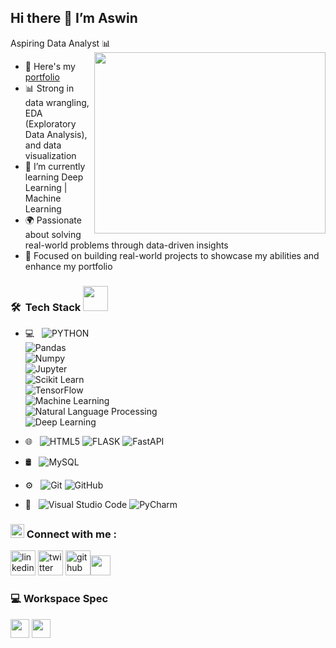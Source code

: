 ## Hi there 👋 I’m Aswin

Aspiring Data Analyst 📊  
<img align="right" width="370" height="290" src="https://cdn.dribbble.com/users/1292677/screenshots/6139167/avento.gif">  
- 🔭 Here's my [portfolio](https://ashvinz.github.io/PortFolio_New/)  
- 📊 Strong in data wrangling, EDA (Exploratory Data Analysis), and data visualization                                               
- 🌱 I’m currently learning Deep Learning | Machine Learning  
- 🌍 Passionate about solving real-world problems through data-driven insights  
- 🎯 Focused on building real-world projects to showcase my abilities and enhance my portfolio  

<h3> 🛠 &nbsp;Tech Stack <img src="https://media.giphy.com/media/j2pOGeGYKe2xCCKwfi/giphy.gif" width="40"></h3>  

- 💻 &nbsp;
  ![PYTHON](https://img.shields.io/badge/-Python-333333?style=flat&logo=python)  
  ![Pandas](https://img.shields.io/badge/Pandas-150458?style=flat-square&logo=pandas&logoColor=white)  
  ![Numpy](https://img.shields.io/badge/Numpy-013243?style=flat-square&logo=numpy&logoColor=white)  
  ![Jupyter](https://img.shields.io/badge/Jupyter-F37626?style=flat-square&logo=jupyter&logoColor=white)  
  ![Scikit Learn](https://img.shields.io/badge/-Scikit%20Learn-333333?style=flat&logo=scikit-learn)  
  ![TensorFlow](https://img.shields.io/badge/-TensorFlow-333333?style=flat&logo=tensorflow)  
  ![Machine Learning](https://img.shields.io/badge/-ML-333333?style=flat&logo=ML)  
  ![Natural Language Processing](https://img.shields.io/badge/-NLP-333333?style=flat&logo=nlp)  
  ![Deep Learning](https://img.shields.io/badge/-Deep%20Learning-333333?style=flat&logo=deep-learning)  


- 🌐 &nbsp;
  ![HTML5](https://img.shields.io/badge/-HTML5-333333?style=flat&logo=HTML5)
  ![FLASK](https://img.shields.io/badge/-Flask-333333?style=flat&logo=flask)
  ![FastAPI](https://img.shields.io/badge/-FastAPI-333333?style=flat&logo=fastapi)

- 🛢 &nbsp;
  ![MySQL](https://img.shields.io/badge/-MySQL-333333?style=flat&logo=mysql)

- ⚙️ &nbsp;
  ![Git](https://img.shields.io/badge/-Git-333333?style=flat&logo=git)
  ![GitHub](https://img.shields.io/badge/-GitHub-333333?style=flat&logo=github)

- 🔧 &nbsp;
  ![Visual Studio Code](https://img.shields.io/badge/-Visual%20Studio%20Code-333333?style=flat&logo=visual-studio-code&logoColor=007ACC)
  ![PyCharm](https://img.shields.io/badge/-Pycharm-333333?style=flat&logo=pycharm)

<h3 align="left"><img src="https://media.giphy.com/media/5WJ6SOKeNKrSzblU4R/giphy.gif" width=22 height=22>  Connect with me : </h3>  

[<img src='https://cdn3.iconfinder.com/data/icons/capsocial-round/500/linkedin-64.png' alt='linkedin' height='40'>](http://www.linkedin.com/in/aswinkumar-r2003)  [<img src='https://cdn3.iconfinder.com/data/icons/2018-social-media-logotypes/1000/2018_social_media_popular_app_logo_twitter-64.png' alt='twitter' height='40'>](https://x.com/aswinkumar_003)  [<img src='https://cdn4.iconfinder.com/data/icons/social-media-logos-6/512/71-github-64.png' alt='github' height='40'>](https://github.com/AswinKumar-R)<img src="https://github.com/TheDudeThatCode/TheDudeThatCode/blob/master/Assets/Handshake.gif" height="32px">  

### 💻  Workspace Spec  
<img height="30" src="https://img.shields.io/badge/Dell-Inspiron_5-0076D6?style=for-the-badge&logo=dell&logoColor=white"/>  
<img height="30" src="https://img.shields.io/badge/Intel-Core_i5-0071C5?style=for-the-badge&logo=intel&logoColor=white"/>
